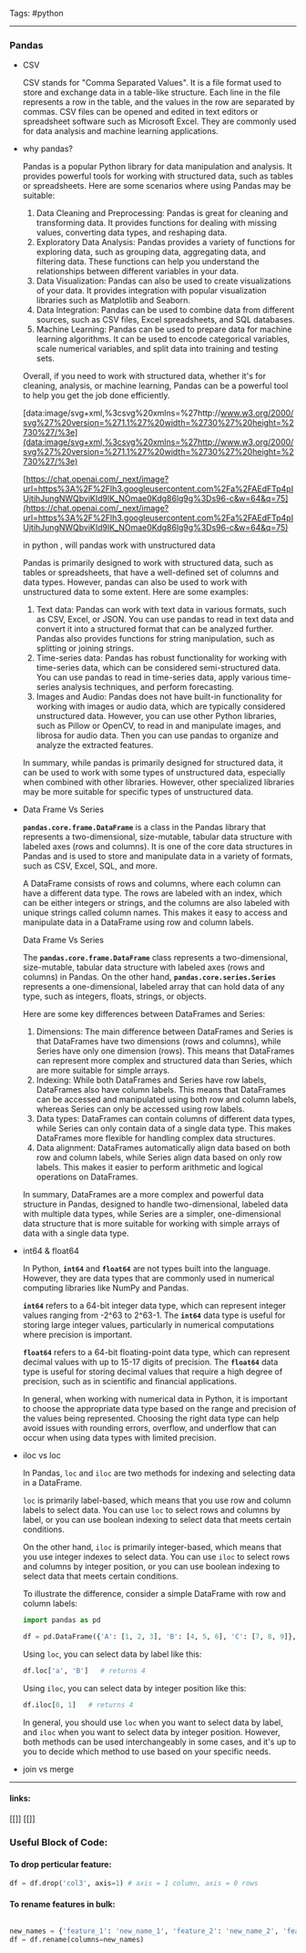 
Tags: #python 

------------------------------------------
### Pandas

- CSV
    
    CSV stands for "Comma Separated Values". It is a file format used to store and exchange data in a table-like structure. Each line in the file represents a row in the table, and the values in the row are separated by commas. CSV files can be opened and edited in text editors or spreadsheet software such as Microsoft Excel. They are commonly used for data analysis and machine learning applications.
    
- why pandas?
    
    Pandas is a popular Python library for data manipulation and analysis. It provides powerful tools for working with structured data, such as tables or spreadsheets. Here are some scenarios where using Pandas may be suitable:
    
    1. Data Cleaning and Preprocessing: Pandas is great for cleaning and transforming data. It provides functions for dealing with missing values, converting data types, and reshaping data.
    2. Exploratory Data Analysis: Pandas provides a variety of functions for exploring data, such as grouping data, aggregating data, and filtering data. These functions can help you understand the relationships between different variables in your data.
    3. Data Visualization: Pandas can also be used to create visualizations of your data. It provides integration with popular visualization libraries such as Matplotlib and Seaborn.
    4. Data Integration: Pandas can be used to combine data from different sources, such as CSV files, Excel spreadsheets, and SQL databases.
    5. Machine Learning: Pandas can be used to prepare data for machine learning algorithms. It can be used to encode categorical variables, scale numerical variables, and split data into training and testing sets.
    
    Overall, if you need to work with structured data, whether it's for cleaning, analysis, or machine learning, Pandas can be a powerful tool to help you get the job done efficiently.
    
    [data:image/svg+xml,%3csvg%20xmlns=%27http://www.w3.org/2000/svg%27%20version=%271.1%27%20width=%2730%27%20height=%2730%27/%3e](data:image/svg+xml,%3csvg%20xmlns=%27http://www.w3.org/2000/svg%27%20version=%271.1%27%20width=%2730%27%20height=%2730%27/%3e)
    
    [https://chat.openai.com/_next/image?url=https%3A%2F%2Flh3.googleusercontent.com%2Fa%2FAEdFTp4pIUjtihJungNWQbviKId9lK_NOmae0Kdg86lg9g%3Ds96-c&w=64&q=75](https://chat.openai.com/_next/image?url=https%3A%2F%2Flh3.googleusercontent.com%2Fa%2FAEdFTp4pIUjtihJungNWQbviKId9lK_NOmae0Kdg86lg9g%3Ds96-c&w=64&q=75)
    
    in python , will pandas work with unstructured data
    
    Pandas is primarily designed to work with structured data, such as tables or spreadsheets, that have a well-defined set of columns and data types. However, pandas can also be used to work with unstructured data to some extent. Here are some examples:
    
    1. Text data: Pandas can work with text data in various formats, such as CSV, Excel, or JSON. You can use pandas to read in text data and convert it into a structured format that can be analyzed further. Pandas also provides functions for string manipulation, such as splitting or joining strings.
    2. Time-series data: Pandas has robust functionality for working with time-series data, which can be considered semi-structured data. You can use pandas to read in time-series data, apply various time-series analysis techniques, and perform forecasting.
    3. Images and Audio: Pandas does not have built-in functionality for working with images or audio data, which are typically considered unstructured data. However, you can use other Python libraries, such as Pillow or OpenCV, to read in and manipulate images, and librosa for audio data. Then you can use pandas to organize and analyze the extracted features.
    
    In summary, while pandas is primarily designed for structured data, it can be used to work with some types of unstructured data, especially when combined with other libraries. However, other specialized libraries may be more suitable for specific types of unstructured data.
    
- Data Frame Vs Series
    
    **`pandas.core.frame.DataFrame`** is a class in the Pandas library that represents a two-dimensional, size-mutable, tabular data structure with labeled axes (rows and columns). It is one of the core data structures in Pandas and is used to store and manipulate data in a variety of formats, such as CSV, Excel, SQL, and more.
    
    A DataFrame consists of rows and columns, where each column can have a different data type. The rows are labeled with an index, which can be either integers or strings, and the columns are also labeled with unique strings called column names. This makes it easy to access and manipulate data in a DataFrame using row and column labels.
    
    Data Frame Vs Series 
    
    The **`pandas.core.frame.DataFrame`** class represents a two-dimensional, size-mutable, tabular data structure with labeled axes (rows and columns) in Pandas. On the other hand, **`pandas.core.series.Series`** represents a one-dimensional, labeled array that can hold data of any type, such as integers, floats, strings, or objects.
    
    Here are some key differences between DataFrames and Series:
    
    1. Dimensions: The main difference between DataFrames and Series is that DataFrames have two dimensions (rows and columns), while Series have only one dimension (rows). This means that DataFrames can represent more complex and structured data than Series, which are more suitable for simple arrays.
    2. Indexing: While both DataFrames and Series have row labels, DataFrames also have column labels. This means that DataFrames can be accessed and manipulated using both row and column labels, whereas Series can only be accessed using row labels.
    3. Data types: DataFrames can contain columns of different data types, while Series can only contain data of a single data type. This makes DataFrames more flexible for handling complex data structures.
    4. Data alignment: DataFrames automatically align data based on both row and column labels, while Series align data based on only row labels. This makes it easier to perform arithmetic and logical operations on DataFrames.
    
    In summary, DataFrames are a more complex and powerful data structure in Pandas, designed to handle two-dimensional, labeled data with multiple data types, while Series are a simpler, one-dimensional data structure that is more suitable for working with simple arrays of data with a single data type.
    
- int64 & float64
    
    In Python, **`int64`** and **`float64`** are not types built into the language. However, they are data types that are commonly used in numerical computing libraries like NumPy and Pandas.
    
    **`int64`** refers to a 64-bit integer data type, which can represent integer values ranging from -2^63 to 2^63-1. The **`int64`** data type is useful for storing large integer values, particularly in numerical computations where precision is important.
    
    **`float64`** refers to a 64-bit floating-point data type, which can represent decimal values with up to 15-17 digits of precision. The **`float64`** data type is useful for storing decimal values that require a high degree of precision, such as in scientific and financial applications.
    
    In general, when working with numerical data in Python, it is important to choose the appropriate data type based on the range and precision of the values being represented. Choosing the right data type can help avoid issues with rounding errors, overflow, and underflow that can occur when using data types with limited precision.
    
- iloc vs loc
    
    In Pandas, `loc` and `iloc` are two methods for indexing and selecting data in a DataFrame.
    
    `loc` is primarily label-based, which means that you use row and column labels to select data. You can use `loc` to select rows and columns by label, or you can use boolean indexing to select data that meets certain conditions.
    
    On the other hand, `iloc` is primarily integer-based, which means that you use integer indexes to select data. You can use `iloc` to select rows and columns by integer position, or you can use boolean indexing to select data that meets certain conditions.
    
    To illustrate the difference, consider a simple DataFrame with row and column labels:
    
    ```python
    import pandas as pd
    
    df = pd.DataFrame({'A': [1, 2, 3], 'B': [4, 5, 6], 'C': [7, 8, 9]}, index=['a', 'b', 'c'])
    
    ```
    
    Using `loc`, you can select data by label like this:
    
    ```python
    df.loc['a', 'B']   # returns 4
    
    ```
    
    Using `iloc`, you can select data by integer position like this:
    
    ```python
    df.iloc[0, 1]   # returns 4
    
    ```
    
    In general, you should use `loc` when you want to select data by label, and `iloc` when you want to select data by integer position. However, both methods can be used interchangeably in some cases, and it's up to you to decide which method to use based on your specific needs.
    
- join vs merge















---------------------
#### links:
[[]]
[[]]
### Useful Block of Code:
#### To drop perticular feature:
```python
df = df.drop('col3', axis=1) # axis = 1 column, axis = 0 rows
```
#### To rename features in bulk:
```python

new_names = {'feature_1': 'new_name_1', 'feature_2': 'new_name_2', 'feature_3': 'new_name_3'}
df = df.rename(columns=new_names)

```
